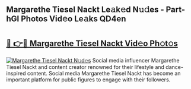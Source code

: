 ## Margarethe Tiesel Nackt Le𝚊k𝚎d N𝚞𝚍es - Part-hGI Photos Vid𝚎o Le𝚊ks QD4en

# <h2><a href="http://fb4jqtm.evod.top/?m=Margarethe+Tiesel+Nackt">🔗 👉🔴 Margarethe Tiesel Nackt Vid𝚎o Ph𝚘t𝚘s</a></h2>

[![Margarethe Tiesel Nackt N𝚞d𝚎s](https://i.imgur.com/8V9OHl7.gif)](http://fb4jqtm.evod.top/?m=Margarethe+Tiesel+Nackt)
Social media influencer Margarethe Tiesel Nackt and content creator renowned for their lifestyle and dance-inspired content. Social media Margarethe Tiesel Nackt has become an important platform for public figures to engage with their followers. 
